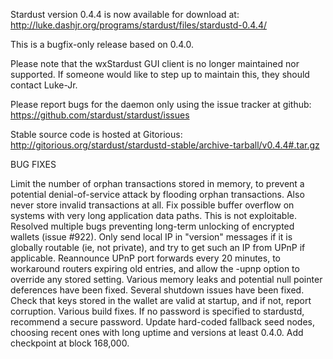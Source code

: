 Stardust version 0.4.4 is now available for download at:
http://luke.dashjr.org/programs/stardust/files/stardustd-0.4.4/

This is a bugfix-only release based on 0.4.0.

Please note that the wxStardust GUI client is no longer maintained nor supported. If someone would like to step up to maintain this, they should contact Luke-Jr.

Please report bugs for the daemon only using the issue tracker at github:
https://github.com/stardust/stardust/issues

Stable source code is hosted at Gitorious:
http://gitorious.org/stardust/stardustd-stable/archive-tarball/v0.4.4#.tar.gz

BUG FIXES

Limit the number of orphan transactions stored in memory, to prevent a potential denial-of-service attack by flooding orphan transactions. Also never store invalid transactions at all.
Fix possible buffer overflow on systems with very long application data paths. This is not exploitable.
Resolved multiple bugs preventing long-term unlocking of encrypted wallets (issue #922).
Only send local IP in "version" messages if it is globally routable (ie, not private), and try to get such an IP from UPnP if applicable.
Reannounce UPnP port forwards every 20 minutes, to workaround routers expiring old entries, and allow the -upnp option to override any stored setting.
Various memory leaks and potential null pointer deferences have been
fixed.
Several shutdown issues have been fixed.
Check that keys stored in the wallet are valid at startup, and if not,
report corruption.
Various build fixes.
If no password is specified to stardustd, recommend a secure password.
Update hard-coded fallback seed nodes, choosing recent ones with long uptime and versions at least 0.4.0.
Add checkpoint at block 168,000.

